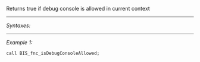 Returns true if debug console is allowed in current context


---
*Syntaxes:*



---
*Example 1:*

```sqf
call BIS_fnc_isDebugConsoleAllowed;
```